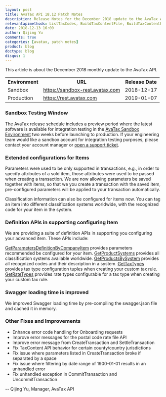 ```yaml
---
layout: post
title: AvaTax API 18.12 Patch Notes
description: Release Notes for the December 2018 update to the AvaTax API
relevantapimethods: ListTaxCodes, BuildTaxContentFile, BuildTaxContentFileForLocation
date: 2018-12-13 16:00
author: Qijing Yu
comments: true
categories: [avatax, patch notes]
product: blog
doctype: blog
disqus: 1
---
```


This article is about the December 2018 monthly update to the AvaTax API.

<div class="mobile-table">
    <table class="styled-table">
        <tr>
            <th>Environment</th>
            <th>URL</th>
            <th>Release Date</th>
        </tr>
        <tr>
            <td>Sandbox</td>
            <td><a href="https://sandbox-rest.avatax.com">https://sandbox-rest.avatax.com</a></td>
            <td>2018-12-17</td>
        </tr>
        <tr>
            <td>Production</td>
            <td><a href="https://rest.avatax.com">https://rest.avatax.com</a></td>
            <td>2019-01-07</td>
        </tr>
    </table>
</div>

<h3>Sandbox Testing Window</h3>

The AvaTax release schedule includes a preview period where the latest software is available for integration testing in the [AvaTax Sandbox Environment](https://sandbox-rest.avatax.com) two weeks before launching to production. If your engineering team would like a sandbox account for integration testing purposes, please contact your account manager or [open a support ticket](https://help.avalara.com/Directory/Contact_Avalara/Submit_a_Case).

<h3>Extended configurations for Items</h3>

Parameters were used to be only supported in transactions, e.g., in order to specify attributes of a sold item, those attributes were used to be passed when creating a transaction. We are now allowing parameters be saved together with items, so that we you create a transaction with the saved item, pre-configured parameters will be applied to your transaction automatically.

Classification information can also be configured for items now. You can tag an item into different classification systems worldwide, with the recognized code for your item in the system.

<h3>Definition APIs in supporting configuring Item</h3>

We are providing a suite of definition APIs in supporting you configuring your advanced item. These APIs include:

[GetParametersDefinitionByCompanyItem](/api-reference/avatax/rest/v2/methods/Definitions/GetParametersDefinitionByCompanyItem) provides parameters recommended be configured for your item.
[GetProductSystems](/api-reference/avatax/rest/v2/methods/Definitions/GetProductSystems) provides all classification systems available worldwide.
[GetProductsBySystem](/api-reference/avatax/rest/v2/methods/Definitions/GetProductsBySystem) provides all recognized codes and their description in a system.
[GetTaxTypes](api-reference/avatax/rest/v2/methods/Definitions/GetTaxTypes) provides tax type configuration tuples when creating your custom tax rule.
[GetRateTypes](api-reference/avatax/rest/v2/methods/Definitions/GetRateTypes) provides rate types configurable for a tax type when creating your custom tax rule.

<h3>Swagger loading time is improved</h3>

We improved Swagger loading time by pre-compiling the swagger.json file and cached it in memory.

<h3>Other Fixes and Improvements</h3>

<ul class="normal">
    <li>Enhance error code handling for Onboarding requests</li>
    <li>Improve error messages for the postal code rate file API</li>
    <li>Improve error message from CreateTransaction and SettleTransaction</li>
    <li>Fix TaxContent API behavior for certain county/country jurisdictions</li>
    <li>Fix issue where parameters listed in CreateTransaction broke if separated by a space</li>
    <li>Fix issue where filtering by date range of 1900-01-01 results in an unhandled error</li>
    <li>Fix unhandled exception in CommitTransaction and UncommitTransaction</li>
</ul>

-- Qijing Yu, Manager, AvaTax API

